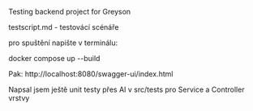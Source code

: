 Testing backend project for Greyson

testscript.md - testovácí scénáře

pro spuštění napište v terminálu:

docker compose up --build

Pak:
http://localhost:8080/swagger-ui/index.html

Napsal jsem ještě unit testy přes AI v src/tests pro Service a Controller vrstvy

